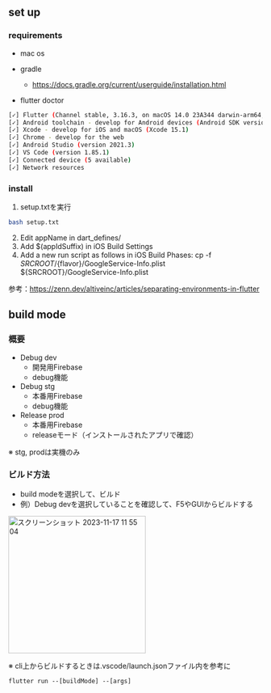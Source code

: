 ## set up
### requirements
- mac os
- gradle
  - https://docs.gradle.org/current/userguide/installation.html

- flutter doctor
``` bash
[✓] Flutter (Channel stable, 3.16.3, on macOS 14.0 23A344 darwin-arm64, locale ja-JP)
[✓] Android toolchain - develop for Android devices (Android SDK version 32.1.0-rc1)
[✓] Xcode - develop for iOS and macOS (Xcode 15.1)
[✓] Chrome - develop for the web
[✓] Android Studio (version 2021.3)
[✓] VS Code (version 1.85.1)
[✓] Connected device (5 available)
[✓] Network resources
```

### install
1. setup.txtを実行
``` bash
bash setup.txt
```

2. Edit appName in dart_defines/
3. Add \$(appIdSuffix) in iOS Build Settings
4. Add a new run script as follows in iOS Build Phases:
    cp -f ${SRCROOT}/${flavor}/GoogleService-Info.plist ${SRCROOT}/GoogleService-Info.plist

参考：https://zenn.dev/altiveinc/articles/separating-environments-in-flutter

## build mode
### 概要
- Debug dev
  - 開発用Firebase
  - debug機能
- Debug stg
  - 本番用Firebase
  - debug機能
- Release prod
  - 本番用Firebase
  - releaseモード（インストールされたアプリで確認）

※ stg, prodは実機のみ

### ビルド方法
- build modeを選択して、ビルド
- 例）Debug devを選択していることを確認して、F5やGUIからビルドする
<img width="272" alt="スクリーンショット 2023-11-17 11 55 04" src="https://github.com/junki-pw/ale_mobile_app/assets/82300323/ded7ae81-e538-498c-ba25-6aba9d592b76">

※ cli上からビルドするときは.vscode/launch.jsonファイル内を参考に
```
flutter run --[buildMode] --[args]
```
